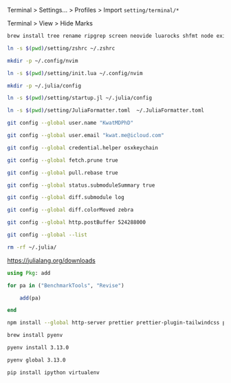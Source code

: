 Terminal > Settings... > Profiles > Import `setting/terminal/*`

Terminal > View > Hide Marks

```bash
brew install tree rename ripgrep screen neovide luarocks shfmt node exiftool imagemagick
```

```bash
ln -s $(pwd)/setting/zshrc ~/.zshrc

mkdir -p ~/.config/nvim

ln -s $(pwd)/setting/init.lua ~/.config/nvim

mkdir -p ~/.julia/config

ln -s $(pwd)/setting/startup.jl ~/.julia/config

ln -s $(pwd)/setting/JuliaFormatter.toml  ~/.JuliaFormatter.toml
```

```bash
git config --global user.name "KwatMDPhD"

git config --global user.email "kwat.me@icloud.com"

git config --global credential.helper osxkeychain

git config --global fetch.prune true

git config --global pull.rebase true

git config --global status.submoduleSummary true

git config --global diff.submodule log

git config --global diff.colorMoved zebra

git config --global http.postBuffer 524288000

git config --global --list
```

```bash
rm -rf ~/.julia/
```

https://julialang.org/downloads

```julia
using Pkg: add

for pa in ("BenchmarkTools", "Revise")

    add(pa)

end
```

```bash
npm install --global http-server prettier prettier-plugin-tailwindcss prettier-plugin-sh
```

```bash
brew install pyenv

pyenv install 3.13.0

pyenv global 3.13.0

pip install ipython virtualenv
```
